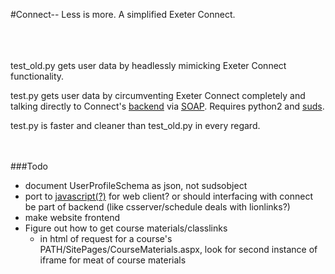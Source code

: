 #Connect--
Less is more. A simplified Exeter Connect.

<br>
<br>
<br>
test_old.py gets user data by headlessly mimicking Exeter Connect functionality.

test.py gets user data by circumventing Exeter Connect completely and talking directly to Connect's [backend](https://connect.exeter.edu/student/_vti_bin/UserProfileService.asmx) via [SOAP](http://en.wikipedia.org/wiki/SOAP). Requires python2 and [suds](https://fedorahosted.org/suds/).

test.py is faster and cleaner than test_old.py in every regard.
<br>
<br>
<br>

###Todo
 - document UserProfileSchema as json, not sudsobject
 - port to [javascript(?)](http://javascriptsoapclient.codeplex.com/) for web client? or should interfacing with connect be part of backend (like csserver/schedule deals with lionlinks?)
 - make website frontend
 - Figure out how to get course materials/classlinks
 	- in html of request for a course's PATH/SitePages/CourseMaterials.aspx, look for second instance of iframe for meat of course materials
